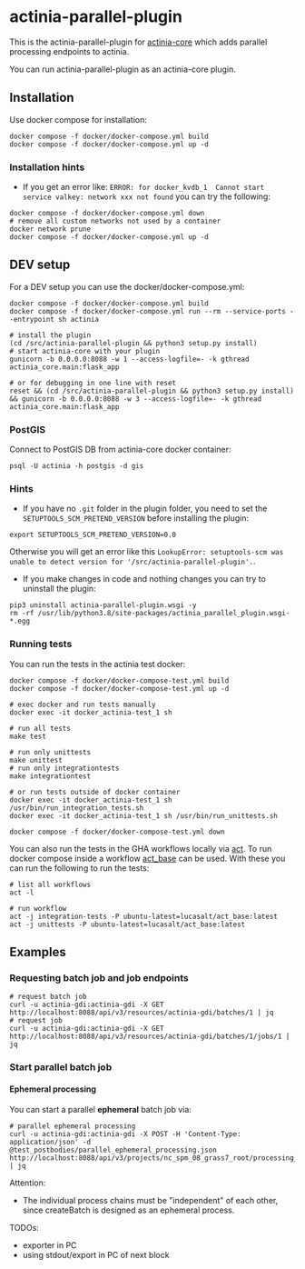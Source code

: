 # actinia-parallel-plugin

This is the actinia-parallel-plugin for [actinia-core](https://github.com/mundialis/actinia_core) which adds parallel processing endpoints to actinia.

You can run actinia-parallel-plugin as an actinia-core plugin.

## Installation
Use docker compose for installation:
```
docker compose -f docker/docker-compose.yml build
docker compose -f docker/docker-compose.yml up -d
```

### Installation hints
* If you get an error like: `ERROR: for docker_kvdb_1  Cannot start service valkey: network xxx not found` you can try the following:
```
docker compose -f docker/docker-compose.yml down
# remove all custom networks not used by a container
docker network prune
docker compose -f docker/docker-compose.yml up -d
```

## DEV setup
For a DEV setup you can use the docker/docker-compose.yml:
```
docker compose -f docker/docker-compose.yml build
docker compose -f docker/docker-compose.yml run --rm --service-ports --entrypoint sh actinia

# install the plugin
(cd /src/actinia-parallel-plugin && python3 setup.py install)
# start actinia-core with your plugin
gunicorn -b 0.0.0.0:8088 -w 1 --access-logfile=- -k gthread actinia_core.main:flask_app

# or for debugging in one line with reset
reset && (cd /src/actinia-parallel-plugin && python3 setup.py install) && gunicorn -b 0.0.0.0:8088 -w 3 --access-logfile=- -k gthread actinia_core.main:flask_app
```

### PostGIS
Connect to PostGIS DB from actinia-core docker container:
```
psql -U actinia -h postgis -d gis
```

### Hints

* If you have no `.git` folder in the plugin folder, you need to set the
`SETUPTOOLS_SCM_PRETEND_VERSION` before installing the plugin:
```
export SETUPTOOLS_SCM_PRETEND_VERSION=0.0
```
Otherwise you will get an error like this
`LookupError: setuptools-scm was unable to detect version for '/src/actinia-parallel-plugin'.`.

* If you make changes in code and nothing changes you can try to uninstall the plugin:
```
pip3 uninstall actinia-parallel-plugin.wsgi -y
rm -rf /usr/lib/python3.8/site-packages/actinia_parallel_plugin.wsgi-*.egg
```

### Running tests
You can run the tests in the actinia test docker:

```
docker compose -f docker/docker-compose-test.yml build
docker compose -f docker/docker-compose-test.yml up -d

# exec docker and run tests manually
docker exec -it docker_actinia-test_1 sh

# run all tests
make test

# run only unittests
make unittest
# run only integrationtests
make integrationtest

# or run tests outside of docker container
docker exec -it docker_actinia-test_1 sh /usr/bin/run_integration_tests.sh
docker exec -it docker_actinia-test_1 sh /usr/bin/run_unittests.sh

docker compose -f docker/docker-compose-test.yml down
```

You can also run the tests in the GHA workflows locally via [act](https://github.com/nektos/act).
To run docker compose inside a workflow [act_base](https://github.com/lucasctrl/act_base) can be used.
With these you can run the following to run the tests:
```
# list all workflows
act -l

# run workflow
act -j integration-tests -P ubuntu-latest=lucasalt/act_base:latest
act -j unittests -P ubuntu-latest=lucasalt/act_base:latest
```


## Examples

### Requesting batch job and job endpoints
```
# request batch job
curl -u actinia-gdi:actinia-gdi -X GET http://localhost:8088/api/v3/resources/actinia-gdi/batches/1 | jq
# request job
curl -u actinia-gdi:actinia-gdi -X GET http://localhost:8088/api/v3/resources/actinia-gdi/batches/1/jobs/1 | jq
```

### Start parallel batch job
#### Ephemeral processing
You can start a parallel **ephemeral** batch job via:
```
# parallel ephemeral processing
curl -u actinia-gdi:actinia-gdi -X POST -H 'Content-Type: application/json' -d @test_postbodies/parallel_ephemeral_processing.json http://localhost:8088/api/v3/projects/nc_spm_08_grass7_root/processing_parallel | jq
```
Attention:
* The individual process chains must be "independent" of each other, since
  createBatch is designed as an ephemeral process.

TODOs:
* exporter in PC
* using stdout/export in PC of next block
